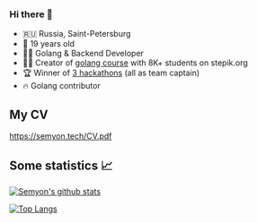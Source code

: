 ### Hi there 👋

* 🇷🇺 Russia, Saint-Petersburg
* 🚀 19 years old
* 👨‍💻 Golang & Backend Developer
* 👨‍🎓 Creator of [golang course](https://stepik.org/course/54403/) with 8K+ students on stepik.org
* 🏆 Winner of [3 hackathons](https://semyon.tech/#hackathons) (all as team captain)
* 🔥 Golang contributor

## My CV
https://semyon.tech/CV.pdf

## Some statistics 📈

[![Semyon's github stats](https://github-readme-stats.vercel.app/api?username=semyon-dev)](https://github.com/anuraghazra/github-readme-stats)

[![Top Langs](https://github-readme-stats.vercel.app/api/top-langs/?username=semyon-dev)](https://github.com/anuraghazra/github-readme-stats)
